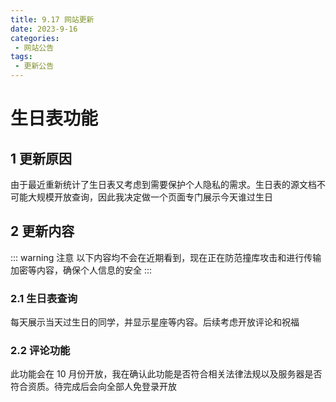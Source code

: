 ```yaml
---
title: 9.17 网站更新
date: 2023-9-16
categories:
 - 网站公告
tags:
 - 更新公告
---
```


# 生日表功能

## 1 更新原因

由于最近重新统计了生日表又考虑到需要保护个人隐私的需求。生日表的源文档不可能大规模开放查询，因此我决定做一个页面专门展示今天谁过生日

## 2 更新内容

::: warning 注意
以下内容均不会在近期看到，现在正在防范撞库攻击和进行传输加密等内容，确保个人信息的安全
:::

### 2.1 生日表查询

每天展示当天过生日的同学，并显示星座等内容。后续考虑开放评论和祝福

### 2.2 评论功能

此功能会在 10 月份开放，我在确认此功能是否符合相关法律法规以及服务器是否符合资质。待完成后会向全部人免登录开放
